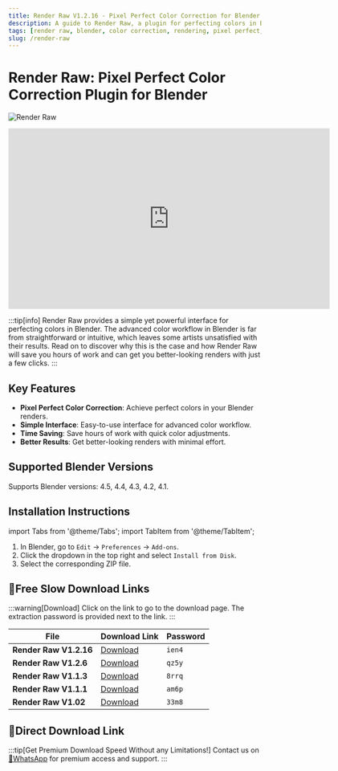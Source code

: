 ```yaml
---
title: Render Raw V1.2.16 - Pixel Perfect Color Correction for Blender
description: A guide to Render Raw, a plugin for perfecting colors in Blender renders. Learn about its features for advanced color workflow, installation, and find download links for various versions.
tags: [render raw, blender, color correction, rendering, pixel perfect, plugin]
slug: /render-raw
---
```


# Render Raw: Pixel Perfect Color Correction Plugin for Blender

![Render Raw](https://www.gfxcamp.com/wp-content/uploads/2024/06/Render-Raw.jpg)

<iframe loading="lazy" src="https://player.youku.com/embed/XNjQwMzc2NzY2NA==" width="640" height="360" frameborder="0" allowfullscreen="allowfullscreen" data-mce-fragment="1"></iframe>

:::tip[info]
Render Raw provides a simple yet powerful interface for perfecting colors in Blender. The advanced color workflow in Blender is far from straightforward or intuitive, which leaves some artists unsatisfied with their results. Read on to discover why this is the case and how Render Raw will save you hours of work and can get you better-looking renders with just a few clicks.
:::

## Key Features

- **Pixel Perfect Color Correction**: Achieve perfect colors in your Blender renders.
- **Simple Interface**: Easy-to-use interface for advanced color workflow.
- **Time Saving**: Save hours of work with quick color adjustments.
- **Better Results**: Get better-looking renders with minimal effort.

## Supported Blender Versions

Supports Blender versions: 4.5, 4.4, 4.3, 4.2, 4.1.

## Installation Instructions

import Tabs from '@theme/Tabs';
import TabItem from '@theme/TabItem';

<Tabs>
  <TabItem value="default" label="Default Installation" default>
    <ol>
      <li>In Blender, go to <code>Edit</code> → <code>Preferences</code> → <code>Add-ons</code>.</li>
      <li>Click the dropdown in the top right and select <code>Install from Disk</code>.</li>
      <li>Select the corresponding ZIP file.</li>
    </ol>
  </TabItem>
</Tabs>

## 🐌Free Slow Download Links

:::warning[Download]
Click on the link to go to the download page. The extraction password is provided next to the link.
:::

| File                     | Download Link                                                              | Password |
| ------------------------ | -------------------------------------------------------------------------- | -------- |
| **Render Raw V1.2.16**   | [Download](https://pan.baidu.com/s/1fq4GkDLX3NuTCgBE4jQIVg?pwd=ien4)        | `ien4`   |
| **Render Raw V1.2.6**    | [Download](https://pan.baidu.com/s/1vDpEOgnrpT-XPfzM2F8b-g?pwd=qz5y)        | `qz5y`   |
| **Render Raw V1.1.3**    | [Download](https://pan.baidu.com/s/1WSiihOPmopGyy6lTTuoxZA?pwd=8rrq)        | `8rrq`   |
| **Render Raw V1.1.1**    | [Download](https://pan.baidu.com/s/1zWibIRST7nLQLrINI7N9hw?pwd=am6p)        | `am6p`   |
| **Render Raw V1.02**     | [Download](https://pan.baidu.com/s/1I9BtZ9qpfLbTUUZhR5TcUg?pwd=33m8)        | `33m8`   |
## 🚀Direct Download Link
:::tip[Get Premium Download Speed Without any Limitations!]
Contact us on [💬WhatsApp](https://wa.me/+8613237610083) for premium  access and support.
:::